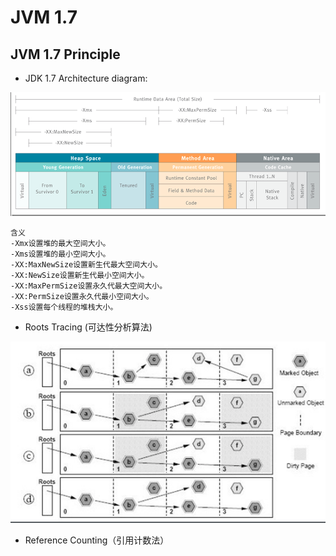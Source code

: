 # JVM 1.7

## JVM 1.7 Principle

* JDK 1.7 Architecture diagram:

![](../../.gitbook/assets/image%20%2816%29.png)

```text
含义
-Xmx设置堆的最大空间大小。
-Xms设置堆的最小空间大小。
-XX:MaxNewSize设置新生代最大空间大小。
-XX:NewSize设置新生代最小空间大小。
-XX:MaxPermSize设置永久代最大空间大小。
-XX:PermSize设置永久代最小空间大小。
-Xss设置每个线程的堆栈大小。
```

* Roots Tracing \(可达性分析算法\)

![](../../.gitbook/assets/image%20%2829%29.png)

* Reference Counting（引用计数法）



